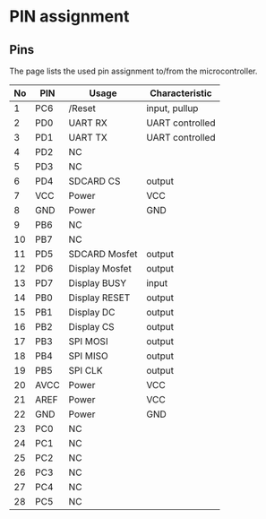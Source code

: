 # PIN assignment

## Pins

The page lists the used pin assignment to/from the microcontroller.

|No| PIN  |   Usage           | Characteristic       |
|--|------|-------------------|----------------------|
| 1| PC6  |  /Reset           | input, pullup        |
| 2| PD0  | UART RX           | UART controlled      |
| 3| PD1  | UART TX           | UART controlled      |
| 4| PD2  | NC                |                      |
| 5| PD3  | NC                |                      |
| 6| PD4  | SDCARD CS         | output               |
| 7| VCC  | Power             | VCC                  |
| 8| GND  | Power             | GND                  |
| 9| PB6  | NC                |                      |
|10| PB7  | NC                |                      |
|11| PD5  | SDCARD Mosfet     | output               |
|12| PD6  | Display Mosfet    | output               |
|13| PD7  | Display BUSY      | input                |
|14| PB0  | Display RESET     | output               |
|15| PB1  | Display DC        | output               |
|16| PB2  | Display CS        | output               |
|17| PB3  | SPI MOSI          | output               |
|18| PB4  | SPI MISO          | output               |
|19| PB5  | SPI CLK           | output               |
|20| AVCC | Power             | VCC                  |
|21| AREF | Power             | VCC                  |
|22| GND  | Power             | GND                  |
|23| PC0  | NC                |                      |
|24| PC1  | NC                |                      |
|25| PC2  | NC                |                      |
|26| PC3  | NC                |                      |
|27| PC4  | NC                |                      |
|28| PC5  | NC                |                      |